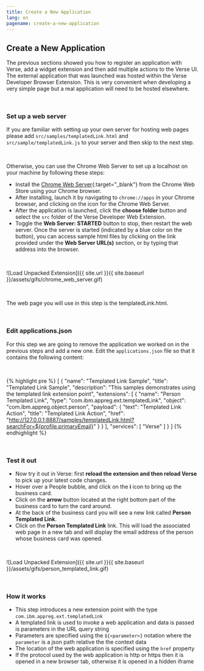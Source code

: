 ```yaml
---
title: Create a New Application
lang: en
pagename: create-a-new-application
---
```


## Create a New Application
The previous sections showed you how to register an application with Verse, add a widget extension and then add multiple actions to the Verse UI. The external application that was launched was hosted within the Verse Developer Browser Extension. This is very convenient when developing a very simple page but a real application will need to be hosted elsewhere.

&nbsp;

### Set up a web server
If you are familiar with setting up your own server for hosting web pages please add `src/samples/templatedLink.html` and `src/sample/templatedLink.js` to your server and then skip to the next step.

&nbsp;

Otherwise, you can use the Chrome Web Server to set up a localhost on your machine by following these steps:
- Install the [Chrome Web Server]({{site.data.developers.webServerForChrome}}){:target="_blank"} from the Chrome Web Store using your Chrome browser.
- After installing, launch it by navigating to `chrome://apps` in your Chrome browser, and clicking on the icon for the Chrome Web Server.
- After the application is launched, click the **choose folder** button and select the `src` folder of the Verse Developer Web Extension.
- Toggle the **Web Server: STARTED** button to stop, then restart the web server. Once the server is started (indicated by a blue color on the button), you can access sample html files by clicking on the link provided under the **Web Server URL(s)** section, or by typing that address into the browser.

&nbsp;

![Load Unpacked Extension]({{ site.url }}{{ site.baseurl }}/assets/gifs/chrome_web_server.gif)

&nbsp;

The web page you will use in this step is the templatedLink.html.

&nbsp;

### Edit applications.json
For this step we are going to remove the application we worked on in the previous steps and add a new one. Edit the `applications.json` file so that it contains the following content:

&nbsp;

{% highlight pre %}
[
  {
    "name": "Templated Link Sample",
    "title": "Templated Link Sample",
    "description": "This samples demonstrates using the templated link extension point",
    "extensions": [
      {
        "name": "Person Templated Link",
        "type": "com.ibm.appreg.ext.templatedLink",
        "object": "com.ibm.appreg.object.person",
        "payload": {
          "text": "Templated Link Action",
          "title": "Templated Link Action",
          "href": "http://127.0.0.1:8887/samples/templatedLink.html?searchFor=${profile.primaryEmail}"
        }
      }
    ],
    "services": [
      "Verse"
    ]
  }
]
{% endhighlight %}

&nbsp;

### Test it out
- Now try it out in Verse: first **reload the extension and then reload Verse** to pick up your latest code changes.
- Hover over a People bubble, and click on the **i** icon to bring up the business card.
- Click on the **arrow** button located at the right bottom part of the business card to turn the card around.
- At the back of the business card you will see a new link called **Person Templated Link**.
- Click on the **Person Templated Link** link. This will load the associated web page in a new tab and will display the email address of the person whose business card was opened.

&nbsp;

![Load Unpacked Extension]({{ site.url }}{{ site.baseurl }}/assets/gifs/person_templated_link.gif)

&nbsp;

### How it works
- This step introduces a new extension point with the type `com.ibm.appreg.ext.templatedLink`
- A templated link is used to invoke a web application and data is passed is parameters in the URL query string
- Parameters are specified using the `${<parameter>}` notation where the `parameter` is a json path relative the the context data
- The location of the web application is specified using the `href` property
- If the protocol used by the web application is http or https then it is opened in a new browser tab, otherwise it is opened in a hidden iframe
